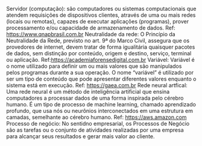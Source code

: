 Servidor (computação): são computadores ou sistemas computacionais que atendem requisições de dispositivos clientes, através de uma ou mais redes (locais ou remotas), capazes de executar aplicações (programas), prover processamento e/ou capacidade de armazenamento de dados. Ref: https://www.qnapbrasil.com.br
Neutralidade da rede: O Princípio da Neutralidade da Rede, previsto no art. 9ª do Marco Civil, assegura que os provedores de internet, devem tratar de forma igualitária quaisquer pacotes de dados, sem distinção por conteúdo, origem e destino, serviço, terminal ou aplicação. Ref:https://academiaforensedigital.com.br
Variável: Variável é o nome utilizado para definir um ou mais valores que são manipulados pelos programas durante a sua operação. O nome “variável” é utilizado por ser um tipo de conteúdo que pode apresentar diferentes valores enquanto o sistema está em execução. Ref: https://gaea.com.br
Rede neural artfical: Uma rede neural é um método de inteligência artificial que ensina computadores a processar dados de uma forma inspirada pelo cérebro humano. É um tipo de processo de machine learning, chamado aprendizado profundo, que usa nós ou neurônios interconectados em uma estrutura em camadas, semelhante ao cérebro humano. Ref: https://aws.amazon.com
Processo de negócio: No sentidno empresarial, os Processos de Negócio são as tarefas ou o conjunto de atividades realizadas por uma empresa para alcançar seus resultados e gerar mais valor ao cliente.
